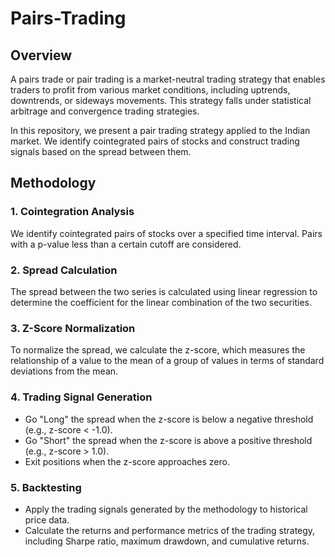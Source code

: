 # Pairs-Trading

## Overview

A pairs trade or pair trading is a market-neutral trading strategy that enables traders to profit from various market conditions, including uptrends, downtrends, or sideways movements. This strategy falls under statistical arbitrage and convergence trading strategies.

In this repository, we present a pair trading strategy applied to the Indian market. We identify cointegrated pairs of stocks and construct trading signals based on the spread between them.

## Methodology

### 1. Cointegration Analysis
We identify cointegrated pairs of stocks over a specified time interval. Pairs with a p-value less than a certain cutoff are considered.

### 2. Spread Calculation

The spread between the two series is calculated using linear regression to determine the coefficient for the linear combination of the two securities.

### 3. Z-Score Normalization

To normalize the spread, we calculate the z-score, which measures the relationship of a value to the mean of a group of values in terms of standard deviations from the mean.

### 4. Trading Signal Generation

- Go "Long" the spread when the z-score is below a negative threshold (e.g., z-score < -1.0).
- Go "Short" the spread when the z-score is above a positive threshold (e.g., z-score > 1.0).
- Exit positions when the z-score approaches zero.

### 5. Backtesting

- Apply the trading signals generated by the methodology to historical price data.
- Calculate the returns and performance metrics of the trading strategy, including Sharpe ratio, maximum drawdown, and cumulative returns.
